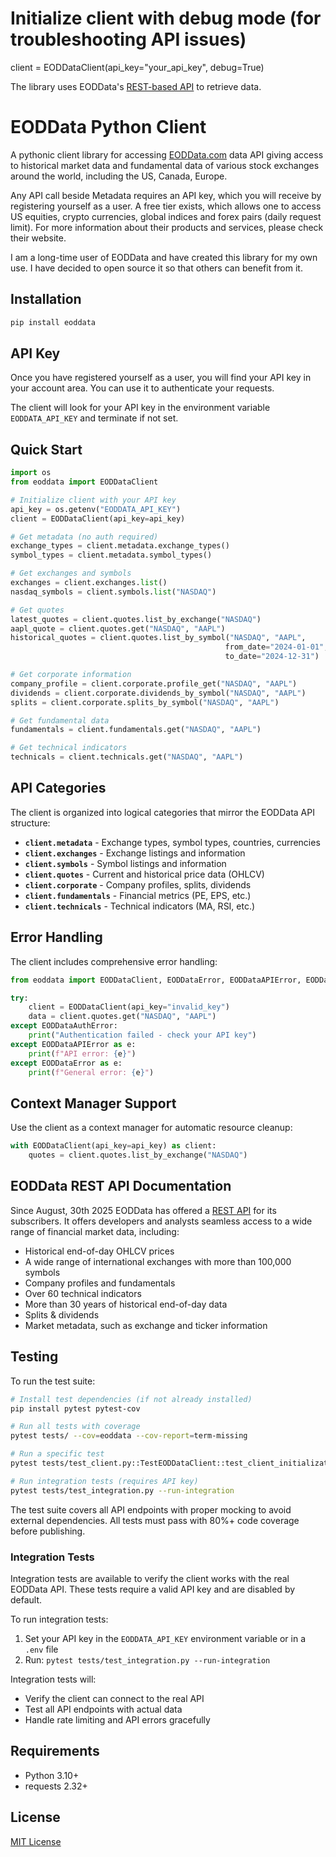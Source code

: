 
# Initialize client with debug mode (for troubleshooting API issues)
client = EODDataClient(api_key="your_api_key", debug=True)

The library uses EODData's [REST-based API](https://api.eoddata.com/scalar/v1) to retrieve data.

# EODData Python Client

A pythonic client library for accessing [EODData.com](https://eoddata.com) data API giving access to historical market data and fundamental data of various stock exchanges around the world, including the US, Canada, Europe.

Any API call beside Metadata requires an API key, which you will receive by registering yourself as a user. A free tier exists, which allows one to access US equities, crypto currencies, global indices and forex pairs (daily request limit). For more information about their products and services, please check their website.

I am a long-time user of EODData and have created this library for my own use. I have decided to open source it so that others can benefit from it.

## Installation

```bash
pip install eoddata
```

## API Key

Once you have registered yourself as a user, you will find your API key in your account area. You can use it to authenticate your requests.

The client will look for your API key in the environment variable `EODDATA_API_KEY` and terminate if not set.

## Quick Start

```python
import os
from eoddata import EODDataClient

# Initialize client with your API key
api_key = os.getenv("EODDATA_API_KEY")
client = EODDataClient(api_key=api_key)

# Get metadata (no auth required)
exchange_types = client.metadata.exchange_types()
symbol_types = client.metadata.symbol_types()

# Get exchanges and symbols
exchanges = client.exchanges.list()
nasdaq_symbols = client.symbols.list("NASDAQ")

# Get quotes
latest_quotes = client.quotes.list_by_exchange("NASDAQ")
aapl_quote = client.quotes.get("NASDAQ", "AAPL")
historical_quotes = client.quotes.list_by_symbol("NASDAQ", "AAPL",
                                                from_date="2024-01-01",
                                                to_date="2024-12-31")

# Get corporate information
company_profile = client.corporate.profile_get("NASDAQ", "AAPL")
dividends = client.corporate.dividends_by_symbol("NASDAQ", "AAPL")
splits = client.corporate.splits_by_symbol("NASDAQ", "AAPL")

# Get fundamental data
fundamentals = client.fundamentals.get("NASDAQ", "AAPL")

# Get technical indicators
technicals = client.technicals.get("NASDAQ", "AAPL")
```

## API Categories

The client is organized into logical categories that mirror the EODData API structure:

- **`client.metadata`** - Exchange types, symbol types, countries, currencies
- **`client.exchanges`** - Exchange listings and information
- **`client.symbols`** - Symbol listings and information
- **`client.quotes`** - Current and historical price data (OHLCV)
- **`client.corporate`** - Company profiles, splits, dividends
- **`client.fundamentals`** - Financial metrics (PE, EPS, etc.)
- **`client.technicals`** - Technical indicators (MA, RSI, etc.)

## Error Handling

The client includes comprehensive error handling:

```python
from eoddata import EODDataClient, EODDataError, EODDataAPIError, EODDataAuthError

try:
    client = EODDataClient(api_key="invalid_key")
    data = client.quotes.get("NASDAQ", "AAPL")
except EODDataAuthError:
    print("Authentication failed - check your API key")
except EODDataAPIError as e:
    print(f"API error: {e}")
except EODDataError as e:
    print(f"General error: {e}")
```

## Context Manager Support

Use the client as a context manager for automatic resource cleanup:

```python
with EODDataClient(api_key=api_key) as client:
    quotes = client.quotes.list_by_exchange("NASDAQ")
```

## EODData REST API Documentation
Since August, 30th 2025 EODData has offered a [REST API](https://api.eoddata.com/) for its subscribers. It offers developers and analysts seamless access to a wide range of financial market data, including:

- Historical end-of-day OHLCV prices
- A wide range of international exchanges with more than 100,000 symbols
- Company profiles and fundamentals
- Over 60 technical indicators
- More than 30 years of historical end-of-day data
- Splits & dividends
- Market metadata, such as exchange and ticker information

## Testing

To run the test suite:
```bash
# Install test dependencies (if not already installed)
pip install pytest pytest-cov

# Run all tests with coverage
pytest tests/ --cov=eoddata --cov-report=term-missing

# Run a specific test
pytest tests/test_client.py::TestEODDataClient::test_client_initialization

# Run integration tests (requires API key)
pytest tests/test_integration.py --run-integration
```

The test suite covers all API endpoints with proper mocking to avoid external dependencies. All tests must pass with 80%+ code coverage before publishing.

### Integration Tests

Integration tests are available to verify the client works with the real EODData API. These tests require a valid API key and are disabled by default.

To run integration tests:
1. Set your API key in the `EODDATA_API_KEY` environment variable or in a `.env` file
2. Run: `pytest tests/test_integration.py --run-integration`

Integration tests will:
- Verify the client can connect to the real API
- Test all API endpoints with actual data
- Handle rate limiting and API errors gracefully

## Requirements

- Python 3.10+
- requests 2.32+

## License

[MIT License](LICENSE)
